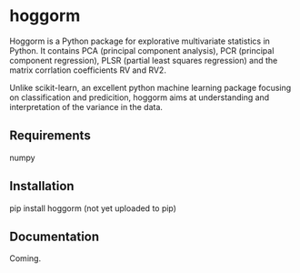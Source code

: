 # hoggorm
Hoggorm is a Python package for explorative multivariate statistics in Python. It contains PCA (principal component analysis), PCR (principal component regression), PLSR (partial least squares regression) and the matrix corrlation coefficients RV and RV2.

Unlike scikit-learn, an excellent python machine learning package focusing on classification and predicition, hoggorm aims at understanding and interpretation of the variance in the data. 


## Requirements
numpy


## Installation
pip install hoggorm (not yet uploaded to pip)


## Documentation
Coming.



